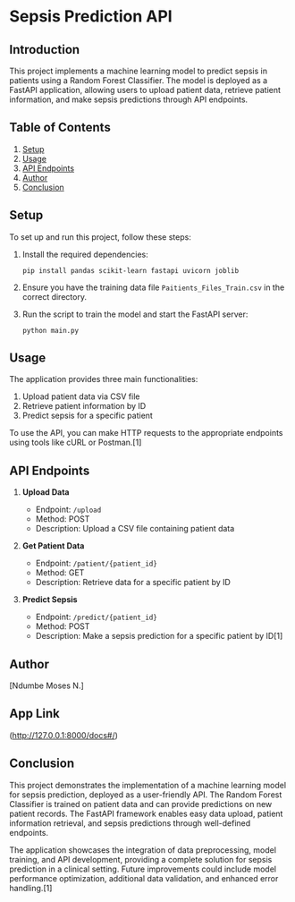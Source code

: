 # Sepsis Prediction API

## Introduction

This project implements a machine learning model to predict sepsis in patients using a Random Forest Classifier. The model is deployed as a FastAPI application, allowing users to upload patient data, retrieve patient information, and make sepsis predictions through API endpoints.

## Table of Contents

1. [Setup](#setup)
2. [Usage](#usage)
3. [API Endpoints](#api-endpoints)
4. [Author](#author)
5. [Conclusion](#conclusion)

## Setup

To set up and run this project, follow these steps:

1. Install the required dependencies:
   ```
   pip install pandas scikit-learn fastapi uvicorn joblib
   ```

2. Ensure you have the training data file `Paitients_Files_Train.csv` in the correct directory.

3. Run the script to train the model and start the FastAPI server:
   ```
   python main.py
   ```

## Usage

The application provides three main functionalities:

1. Upload patient data via CSV file
2. Retrieve patient information by ID
3. Predict sepsis for a specific patient

To use the API, you can make HTTP requests to the appropriate endpoints using tools like cURL or Postman.[1]

## API Endpoints

1. **Upload Data**
   - Endpoint: `/upload`
   - Method: POST
   - Description: Upload a CSV file containing patient data

2. **Get Patient Data**
   - Endpoint: `/patient/{patient_id}`
   - Method: GET
   - Description: Retrieve data for a specific patient by ID

3. **Predict Sepsis**
   - Endpoint: `/predict/{patient_id}`
   - Method: POST
   - Description: Make a sepsis prediction for a specific patient by ID[1]

## Author

[Ndumbe Moses N.]

## App Link

(http://127.0.0.1:8000/docs#/)

## Conclusion

This project demonstrates the implementation of a machine learning model for sepsis prediction, deployed as a user-friendly API. The Random Forest Classifier is trained on patient data and can provide predictions on new patient records. The FastAPI framework enables easy data upload, patient information retrieval, and sepsis predictions through well-defined endpoints.

The application showcases the integration of data preprocessing, model training, and API development, providing a complete solution for sepsis prediction in a clinical setting. Future improvements could include model performance optimization, additional data validation, and enhanced error handling.[1]

